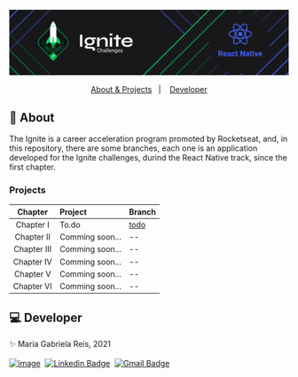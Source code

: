 <p align="center"> <img src="./ignite_banner.png" /></p>

<p align="center">
  <a href="#About">About & Projects</a>&nbsp;&nbsp;&nbsp;|&nbsp;&nbsp;&nbsp;
  <a href="#Developer">Developer</a>
</p>

<span id="About">

## :bookmark_tabs: About

The Ignite is a career acceleration program promoted by Rocketseat, and, in this repository, there are some branches, each one is an application developed for the Ignite challenges, durind the React Native track, since the first chapter.

### Projects

|   Chapter   | Project         | Branch     |
| :---------: | :-------------- | :--------- |
|  Chapter I  | To.do           | [todo](https://github.com/MariaGabrielaReis/ignite-challenges/tree/todo) |
| Chapter II  | Comming soon... | --         |
| Chapter III | Comming soon... | --         |
| Chapter IV  | Comming soon... | --         |
|  Chapter V  | Comming soon... | --         |
| Chapter VI  | Comming soon... | --         |

<span id="Developer">
    
## :computer: Developer

:sparkles: Maria Gabriela Reis, 2021 <br><br>
[![image](https://img.shields.io/badge/Rocketseat-563D7C?style=flat-square&logo=react&logoColor=white)](https://app.rocketseat.com.br/me/mariagabrielareis)&nbsp;
[![Linkedin Badge](https://img.shields.io/badge/Linkedin-blue?style=flat-square&logo=Linkedin&logoColor=white&link=https://www.linkedin.com/in/mariagabrielareis/)](https://www.linkedin.com/in/mariagabrielareis/)&nbsp;
[![Gmail Badge](https://img.shields.io/badge/mariagabrielagreis@gmail.com-c14438?style=flat-square&logo=Gmail&logoColor=white)](mariagabrielagreis@gmail.com)
